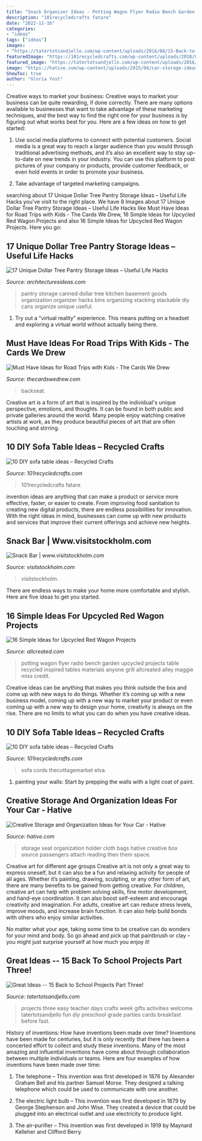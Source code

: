 ```yaml
---
title: "Snack Organizer Ideas - Potting Wagon Flyer Radio Bench Garden Upcycled Projects Table Recycled Inspired Tables Materials Anyone Grill Allcreated Alley Maggie Miss Credit"
description: "101recycledcrafts fatare"
date: "2022-11-16"
categories:
- "ideas"
tags: ["ideas"]
images:
- "https://tatertotsandjello.com/wp-content/uploads/2016/08/15-Back-to-School-Projects-Part-Three.jpg"
featuredImage: "https://101recycledcrafts.com/wp-content/uploads/2018/02/10-DIY-sofa-table-ideas-3-1362x2048.jpg"
featured_image: "https://tatertotsandjello.com/wp-content/uploads/2016/08/15-Back-to-School-Projects-Part-Three.jpg"
image: "https://hative.com/wp-content/uploads/2015/04/car-storage-ideas/10-car-storage-organization-ideas.jpg"
ShowToc: true
author: "Gloria Yost"
---
```



Creative ways to market your business:
Creative ways to market your business can be quite rewarding, if done correctly. There are many options available to businesses that want to take advantage of these marketing techniques, and the best way to find the right one for your business is by figuring out what works best for you. Here are a few ideas on how to get started: 
1. Use social media platforms to connect with potential customers. Social media is a great way to reach a larger audience than you would through traditional advertising methods, and it’s also an excellent way to stay up-to-date on new trends in your industry. You can use this platform to post pictures of your company or products, provide customer feedback, or even hold events in order to promote your business. 

2. Take advantage of targeted marketing campaigns.

	

		
searching about 17 Unique Dollar Tree Pantry Storage Ideas – Useful Life Hacks you've visit to the right place. We have 8 Images about 17 Unique Dollar Tree Pantry Storage Ideas – Useful Life Hacks like Must Have Ideas for Road Trips with Kids - The Cards We Drew, 16 Simple Ideas for Upcycled Red Wagon Projects and also 16 Simple Ideas for Upcycled Red Wagon Projects. Here you go:
		
    
## 17 Unique Dollar Tree Pantry Storage Ideas – Useful Life Hacks

<img loading=lazy src="https://architecturesideas.com/wp-content/uploads/2017/09/10-9.jpg" onerror="this.onerror=null;this.src='https://tse3.mm.bing.net/th?id=OIP.fq0p1YA1FhhkVomakxMHhwHaFj&amp;pid=15.1';" alt="17 Unique Dollar Tree Pantry Storage Ideas – Useful Life Hacks">

_Source: architecturesideas.com_

>pantry storage canned dollar tree kitchen basement goods organization organizer hacks bins organizing stacking stackable diy cans organize unique useful. 

	

1. Try out a "virtual reality" experience. This means putting on a headset and exploring a virtual world without actually being there.

    
## Must Have Ideas For Road Trips With Kids - The Cards We Drew

<img loading=lazy src="https://thecardswedrew.com/wp-content/uploads/2017/07/91RtzXRhUzL._SL1500_.jpg" onerror="this.onerror=null;this.src='https://tse2.mm.bing.net/th?id=OIP.S4r4NQr-YdeVctdAZgpK1gHaHE&amp;pid=15.1';" alt="Must Have Ideas for Road Trips with Kids - The Cards We Drew">

_Source: thecardswedrew.com_

>backseat. 

	

Creative art is a form of art that is inspired by the individual's unique perspective, emotions, and thoughts. It can be found in both public and private galleries around the world. Many people enjoy watching creative artists at work, as they produce beautiful pieces of art that are often touching and stirring.

    
## 10 DIY Sofa Table Ideas – Recycled Crafts

<img loading=lazy src="https://101recycledcrafts.com/wp-content/uploads/2018/02/10-DIY-sofa-table-ideas-4.jpg" onerror="this.onerror=null;this.src='https://tse4.mm.bing.net/th?id=OIP.VzfBwjsCoCIEhFaj_Ktz9QHaFj&amp;pid=15.1';" alt="10 DIY sofa table ideas – Recycled Crafts">

_Source: 101recycledcrafts.com_

>101recycledcrafts fatare. 

	

invention ideas are anything that can make a product or service more effective, faster, or easier to create. From improving food sanitation to creating new digital products, there are endless possibilities for innovation. With the right ideas in mind, businesses can come up with new products and services that improve their current offerings and achieve new heights.

    
## Snack Bar | Www.visitstockholm.com

<img loading=lazy src="https://www.visitstockholm.com/media/images/a6bb14ad51bc415c8ae5f16abbe2eaba.max-1200x630.jpg" onerror="this.onerror=null;this.src='https://tse1.mm.bing.net/th?id=OIP.0o1i3QMTREPeUFUkHsL9wQHaDt&amp;pid=15.1';" alt="Snack Bar | www.visitstockholm.com">

_Source: visitstockholm.com_

>visitstockholm. 

	

There are endless ways to make your home more comfortable and stylish. Here are five ideas to get you started.

    
## 16 Simple Ideas For Upcycled Red Wagon Projects

<img loading=lazy src="https://www.allcreated.com/wp-content/uploads/2017/03/redwagonupcycle_pottingbench.jpg" onerror="this.onerror=null;this.src='https://tse2.mm.bing.net/th?id=OIP.vH7WcqeO6inwlnoixbg-HgHaNM&amp;pid=15.1';" alt="16 Simple Ideas for Upcycled Red Wagon Projects">

_Source: allcreated.com_

>potting wagon flyer radio bench garden upcycled projects table recycled inspired tables materials anyone grill allcreated alley maggie miss credit. 

	

Creative ideas can be anything that makes you think outside the box and come up with new ways to do things. Whether it’s coming up with a new business model, coming up with a new way to market your product or even coming up with a new way to design your home, creativity is always on the rise. There are no limits to what you can do when you have creative ideas.

    
## 10 DIY Sofa Table Ideas – Recycled Crafts

<img loading=lazy src="https://101recycledcrafts.com/wp-content/uploads/2018/02/10-DIY-sofa-table-ideas-3-1362x2048.jpg" onerror="this.onerror=null;this.src='https://tse1.mm.bing.net/th?id=OIP.pqBojiOakj1IPyeJT9zZJgHaLI&amp;pid=15.1';" alt="10 DIY sofa table ideas – Recycled Crafts">

_Source: 101recycledcrafts.com_

>sofa cords thecottagemarket elva. 

	

1. painting your walls: Start by prepping the walls with a light coat of paint.

    
## Creative Storage And Organization Ideas For Your Car - Hative

<img loading=lazy src="https://hative.com/wp-content/uploads/2015/04/car-storage-ideas/10-car-storage-organization-ideas.jpg" onerror="this.onerror=null;this.src='https://tse2.mm.bing.net/th?id=OIP.-Wou5kr9gFQ39X5d-ZG3qAHaLH&amp;pid=15.1';" alt="Creative Storage and Organization Ideas for Your Car - Hative">

_Source: hative.com_

>storage seat organization holder cloth bags hative creative box source passengers attach reading then them space. 

	

Creative art for different age groups
Creative art is not only a great way to express oneself, but it can also be a fun and relaxing activity for people of all ages. Whether it’s painting, drawing, sculpting, or any other form of art, there are many benefits to be gained from getting creative.
For children, creative art can help with problem solving skills, fine motor development, and hand-eye coordination. It can also boost self-esteem and encourage creativity and imagination. For adults, creative art can reduce stress levels, improve moods, and increase brain function. It can also help build bonds with others who enjoy similar activities.

No matter what your age, taking some time to be creative can do wonders for your mind and body. So go ahead and pick up that paintbrush or clay – you might just surprise yourself at how much you enjoy it!

    
## Great Ideas -- 15 Back To School Projects Part Three!

<img loading=lazy src="https://tatertotsandjello.com/wp-content/uploads/2016/08/15-Back-to-School-Projects-Part-Three.jpg" onerror="this.onerror=null;this.src='https://tse2.mm.bing.net/th?id=OIP.GNubk079ywA-dEAlcBVjJQHaKl&amp;pid=15.1';" alt="Great Ideas -- 15 Back to School Projects Part Three!">

_Source: tatertotsandjello.com_

>projects three easy teacher days crafts week gifts activities welcome tatertotsandjello fun diy preschool grade parties cards breakfast before fast. 

	

History of inventions: How have inventions been made over time?
Inventions have been made for centuries, but it is only recently that there has been a concerted effort to collect and study these inventions. Many of the most amazing and influential inventions have come about through collaboration between multiple individuals or teams. Here are four examples of how inventions have been made over time:

1) The telephone – This invention was first developed in 1876 by Alexander Graham Bell and his partner Samuel Morse. They designed a talking telephone which could be used to communicate with one another.

2) The electric light bulb – This invention was first developed in 1879 by George Stephenson and John Wise. They created a device that could be plugged into an electrical outlet and use electricity to produce light.

3) The air-purifier – This invention was first developed in 1919 by Maynard Kelleher and Clifford Berry.

